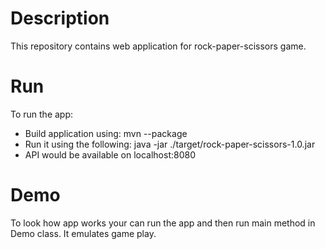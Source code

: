 # Description
This repository contains web application for rock-paper-scissors game.

# Run
To run the app:
* Build application using: mvn --package
* Run it using the following: java -jar ./target/rock-paper-scissors-1.0.jar
* API would be available on localhost:8080

# Demo
To look how app works your can run the app and then run main method in Demo class. It emulates game play.